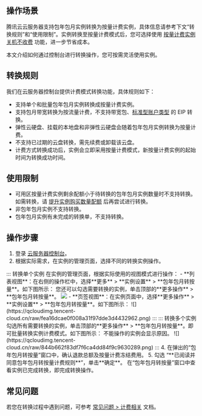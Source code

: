 ## 操作场景
腾讯云云服务器支持包年包月实例转换为按量计费实例，具体信息请参考下文“转换规则”和“使用限制”。实例转换至按量计费模式后，您可选择使用 [按量计费实例关机不收费](https://cloud.tencent.com/document/product/213/19922) 功能，进一步节省成本。

本文介绍如何通过控制台进行转换操作，您可按需灵活使用实例。


## 转换规则
我们在云服务器控制台提供计费模式转换功能，具体规则如下：
- 支持单个和批量包年包月实例转换成按量计费实例。
- 支持包月带宽转换为按流量计费，不支持带宽包、[标准型账户类型](https://cloud.tencent.com/document/product/1199/49090) 的 EIP 转换。
- 弹性云硬盘、挂载的本地盘和非弹性云硬盘会随着包年包月实例转换为按量计费。
- 不支持已过期的云盘转换，需先续费或卸载该云盘。
- 计费方式转换成功后，实例会立即采用按量计费模式，新按量计费实例的起始时间为转换成功时间。


## 使用限制
- 可用区按量计费实例剩余配额小于待转换的包年包月实例数量时不支持转换。如需转换，请 [提升实例购买数量配额](https://cloud.tencent.com/document/product/213/55240) 后再尝试进行转换。
- 非包年包月实例不支持转换。
- 包年包月实例有未完成的转换单，不支持转换。


## 操作步骤
1. 登录 [云服务器控制台](https://console.cloud.tencent.com/cvm/index)。
2. 根据实际需求，在实例的管理页面，选择不同的转换实例操作。
<dx-tabs>
::: 转换单个实例
在实例的管理页面，根据实际使用的视图模式进行操作：
 - **列表视图**：在右侧的操作栏中，选择**更多** > **实例设置** > **包年包月转按量**。如下图所示：
<dx-alert infotype="explain" title="">
您还可以勾选需要转换的实例，单击顶部的**更多操作** > **包年包月转按量**。
</dx-alert> 
<img src="https://qcloudimg.tencent-cloud.cn/raw/67fc9efe2060fa14e9bf2640589c2b72.png"></img>
 - **页签视图**：在实例页面中，选择**更多操作** > **实例设置** > **包年包月转按量**。如下图所示：
![](https://qcloudimg.tencent-cloud.cn/raw/fea16dcae0f008a31f97dde3d4432962.png)
:::
::: 转换多个实例
勾选所有需要转换的实例，单击顶部的**更多操作** > **包年包月转按量**。即可批量转换实例计费模式。如下图所示：
不能操作的实例会显示原因。
![](https://qcloudimg.tencent-cloud.cn/raw/844b662f83df7f6ca4dd84f9c9630289.png)
:::
</dx-tabs>
4. 在弹出的“包年包月转按量”窗口中，确认退款总额及按量计费冻结费用。
5. 勾选 “**已阅读并同意包年包月转按量计费规则**”，单击**确定**。
在“包年包月转按量”窗口中查看实例已完成转换，即完成转换操作。

## 常见问题

若您在转换过程中遇到问题，可参考 [常见问题 > 计费相关](https://cloud.tencent.com/document/product/213/17283) 文档。
